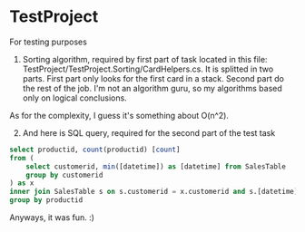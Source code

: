 # TestProject
For testing purposes

1) Sorting algorithm, required by first part of task located in this file: TestProject/TestProject.Sorting/CardHelpers.cs.
It is splitted in two parts. First part only looks for the first card in a stack. Second part do the rest of the job.
I'm not an algorithm guru, so my algorithms based only on logical conclusions.

As for the complexity, I guess it's something about O(n^2).

2) And here is SQL query, required for the second part of the test task

```SQL
select productid, count(productid) [count]
from (
	select customerid, min([datetime]) as [datetime] from SalesTable
	group by customerid
) as x
inner join SalesTable s on s.customerid = x.customerid and s.[datetime] = x.[datetime]
group by productid
```

Anyways, it was fun. :)